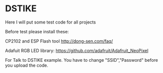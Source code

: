 # DSTIKE
Here I will put some test code for all projects

Before test please install these:

CP2102 and ESP Flash tool
http://dong-sen.com/faq/

Adafuit RGB LED library:
https://github.com/adafruit/Adafruit_NeoPixel



For Talk to DSTIKE example.
You have to change "SSID","Password" before you upload the code.
